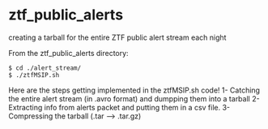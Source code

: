 # ztf_public_alerts
creating a tarball for the entire ZTF public alert stream each night

From the ztf_public_alerts directory:

```
$ cd ./alert_stream/
$ ./ztfMSIP.sh
```

Here are the steps getting implemented in the ztfMSIP.sh code! 
1- Catching the entire alert stream (in .avro format) and dumpping them into a tarball
2- Extracting info from alerts packet and putting them in a csv file.
3- Compressing the tarball (.tar --> .tar.gz)
